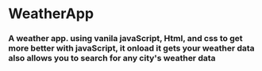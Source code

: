 # WeatherApp
### A weather app. using vanila javaScript, Html, and css to get more better with javaScript, it onload it gets your weather data also allows you to search for any city's weather data